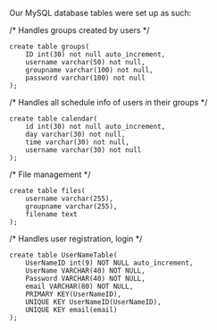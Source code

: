 Our MySQL database tables were set up as such:

/* Handles groups created by users */

	create table groups(
		ID int(30) not null auto_increment,
		username varchar(50) not null,
		groupname varchar(100) not null,
		password varchar(100) not null
	);

/* Handles all schedule info of users in their groups */

	create table calendar(
		id int(30) not null auto_increment,
		day varchar(30) not null,
		time varchar(30) not null,
		username varchar(30) not null
	);

/* File management */

	create table files(
		username varchar(255),
		groupname varchar(255),
		filename text
	);

/* Handles user registration, login */

	create table UserNameTable(
		UserNameID int(9) NOT NULL auto_increment,
		UserName VARCHAR(40) NOT NULL,
		Password VARCHAR(40) NOT NULL,
		email VARCHAR(80) NOT NULL,
		PRIMARY KEY(UserNameID),
		UNIQUE KEY UserNameID(UserNameID),
		UNIQUE KEY email(email)
	);
	
